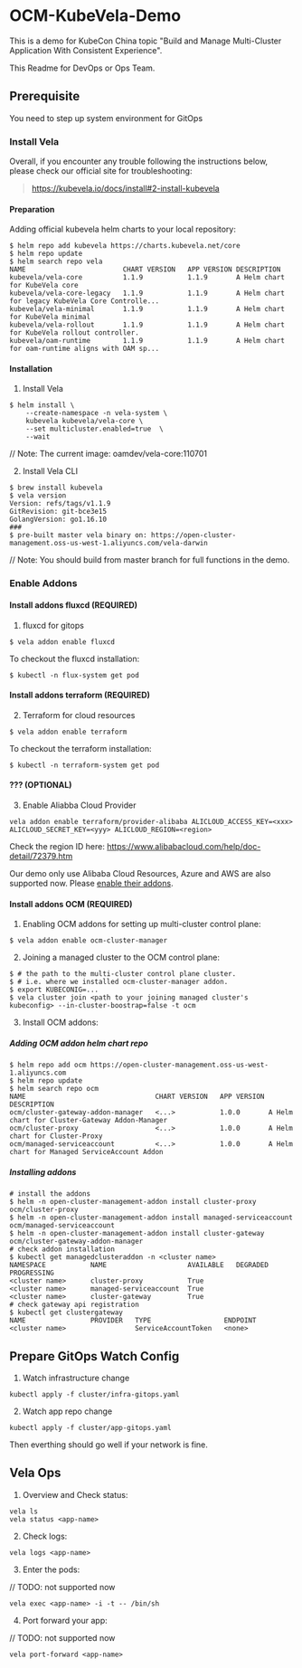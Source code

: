 # OCM-KubeVela-Demo

This is a demo for KubeCon China topic "Build and Manage Multi-Cluster Application With Consistent Experience".

This Readme for DevOps or Ops Team.

## Prerequisite

You need to step up system environment for GitOps

### Install Vela

Overall, if you encounter any trouble following the instructions below, please 
check our official site for troubleshooting:

> https://kubevela.io/docs/install#2-install-kubevela


#### Preparation

Adding official kubevela helm charts to your local repository:

```shell
$ helm repo add kubevela https://charts.kubevela.net/core
$ helm repo update
$ helm search repo vela
NAME                     	CHART VERSION	APP VERSION	DESCRIPTION                                       
kubevela/vela-core       	1.1.9        	1.1.9      	A Helm chart for KubeVela core                    
kubevela/vela-core-legacy	1.1.9        	1.1.9      	A Helm chart for legacy KubeVela Core Controlle...
kubevela/vela-minimal    	1.1.9        	1.1.9      	A Helm chart for KubeVela minimal                 
kubevela/vela-rollout    	1.1.9        	1.1.9      	A Helm chart for KubeVela rollout controller.     
kubevela/oam-runtime     	1.1.9        	1.1.9      	A Helm chart for oam-runtime aligns with OAM sp...
```

#### Installation

1. Install Vela

```shell
$ helm install \
    --create-namespace -n vela-system \
    kubevela kubevela/vela-core \
    --set multicluster.enabled=true  \
    --wait
```

// Note: The current image: oamdev/vela-core:110701

2. Install Vela CLI

```shell
$ brew install kubevela
$ vela version
Version: refs/tags/v1.1.9
GitRevision: git-bce3e15
GolangVersion: go1.16.10
###
$ pre-built master vela binary on: https://open-cluster-management.oss-us-west-1.aliyuncs.com/vela-darwin
```

// Note: You should build from master branch for full functions in the demo.


### Enable Addons

#### Install addons fluxcd (REQUIRED)

1. fluxcd for gitops

```shell
$ vela addon enable fluxcd
```

To checkout the fluxcd installation:

```shell
$ kubectl -n flux-system get pod
```

#### Install addons terraform (REQUIRED)

2. Terraform for cloud resources

```shell
$ vela addon enable terraform
```

To checkout the terraform installation:

```shell
$ kubectl -n terraform-system get pod
```

#### ??? (OPTIONAL)

3. Enable Aliabba Cloud Provider

```shell
vela addon enable terraform/provider-alibaba ALICLOUD_ACCESS_KEY=<xxx> ALICLOUD_SECRET_KEY=<yyy> ALICLOUD_REGION=<region>
```

Check the region ID here: https://www.alibabacloud.com/help/doc-detail/72379.htm

Our demo only use Alibaba Cloud Resources, Azure and AWS are also supported now.
Please [enable their addons](https://kubevela.io/docs/install#4-optional-enable-addons).


#### Install addons OCM (REQUIRED)

1. Enabling OCM addons for setting up multi-cluster control plane:

```shell
$ vela addon enable ocm-cluster-manager
```

2. Joining a managed cluster to the OCM control plane:

```shell
$ # the path to the multi-cluster control plane cluster.
$ # i.e. where we installed ocm-cluster-manager addon.
$ export KUBECONIG=...
$ vela cluster join <path to your joining managed cluster's kubeconfig> --in-cluster-boostrap=false -t ocm
```

3. Install OCM addons:

##### Adding OCM addon helm chart repo

```shell
$ helm repo add ocm https://open-cluster-management.oss-us-west-1.aliyuncs.com
$ helm repo update
$ helm search repo ocm
NAME                             	CHART VERSION	APP VERSION	DESCRIPTION                                   
ocm/cluster-gateway-addon-manager	<...>        	1.0.0      	A Helm chart for Cluster-Gateway Addon-Manager
ocm/cluster-proxy                	<...>       	1.0.0      	A Helm chart for Cluster-Proxy                
ocm/managed-serviceaccount       	<...>       	1.0.0      	A Helm chart for Managed ServiceAccount Addon 
```

##### Installing addons

```shell
# install the addons
$ helm -n open-cluster-management-addon install cluster-proxy ocm/cluster-proxy 
$ helm -n open-cluster-management-addon install managed-serviceaccount ocm/managed-serviceaccount
$ helm -n open-cluster-management-addon install cluster-gateway ocm/cluster-gateway-addon-manager
# check addon installation
$ kubectl get managedclusteraddon -n <cluster name> 
NAMESPACE           NAME                    AVAILABLE   DEGRADED   PROGRESSING
<cluster name>      cluster-proxy           True     
<cluster name>      managed-serviceaccount  True     
<cluster name>      cluster-gateway         True  
# check gateway api registration
$ kubectl get clustergateway
NAME                PROVIDER   TYPE                  ENDPOINT
<cluster name>                 ServiceAccountToken   <none>
```


## Prepare GitOps Watch Config

1. Watch infrastructure change

```shell
kubectl apply -f cluster/infra-gitops.yaml
```

2. Watch app repo change

```shell
kubectl apply -f cluster/app-gitops.yaml
```

Then everthing should go well if your network is fine.


## Vela Ops

1. Overview and Check status:

```shell
vela ls
vela status <app-name>
```

2. Check logs:

```shell
vela logs <app-name>
```

3. Enter the pods:

// TODO: not supported now

```shell
vela exec <app-name> -i -t -- /bin/sh
```

4. Port forward your app:

// TODO: not supported now

```shell
vela port-forward <app-name>
```
